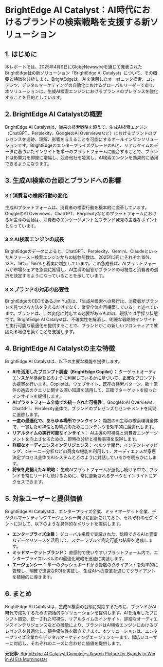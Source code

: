 # BrightEdge AI Catalyst：AI時代におけるブランドの検索戦略を支援する新ソリューション

## 1. はじめに

本レポートでは、2025年4月9日にGlobeNewswireを通じて発表されたBrightEdge社の新ソリューション「BrightEdge AI Catalyst」について、その概要と特徴を分析します。BrightEdgeは、AIを活用したオーガニック検索、コンテンツ、デジタルマーケティングの自動化におけるグローバルリーダーであり、本ソリューションは、生成AI検索エンジンにおけるブランドのプレゼンスを強化することを目的としています。

## 2. BrightEdge AI Catalystの概要

BrightEdge AI Catalystは、従来の検索戦略を超えて、生成AI検索エンジン（ChatGPT、Perplexity、GoogleのAI Overviewsなど）におけるブランドのプレゼンスを追跡、理解、影響を与えることを可能にするオールインワンソリューションです。BrightEdgeのエンタープライズグレードのAIと、リアルタイムのデータに基づいたインサイトを単一のプラットフォームに統合することで、ブランドは影響力を即座に増幅し、競合他社を凌駕し、AI検索エンジンを効果的に活用できるようになります。

## 3. 生成AI検索の台頭とブランドへの影響

### 3.1 消費者の検索行動の変化

生成AIプラットフォームは、消費者の検索行動を根本的に変革しています。GoogleのAI Overviews、ChatGPT、PerplexityなどのプラットフォームにおけるAI主導の会話は、消費者のエンゲージメントとブランド発見の主要なポイントとなっています。

### 3.2 AI検索エンジンの成長

BrightEdgeのデータによると、ChatGPT、Perplexity、Gemini、ClaudeといったAIファースト検索エンジンからの総参照数は、2025年3月にそれぞれ19%、12%、19%、166%と着実に増加しています。この急成長は、AIプラットフォームが市場シェアを急速に獲得し、AI主導の回答がブランドの可視性と消費者の選択を決定するようになっていることを示しています。

### 3.3 ブランドの対応の必要性

BrightEdgeのCEOであるJim Yu氏は、「生成AI検索への移行は、消費者がブランドを見つける方法を変えるだけでなく、業界全体を再構築している」と述べています。ブランドは、この変化に対応する必要があるものの、現状では手探り状態です。BrightEdge AI Catalystは、不確実性を解消し、明確な戦略的インサイトと実行可能な最適化を提供することで、ブランドがこの新しいフロンティアで確固たる地位を築くことを支援します。

## 4. BrightEdge AI Catalystの主な特徴

BrightEdge AI Catalystは、以下の主要な機能を提供します。

* **AIを活用したプロンプト調査（BrightEdge Copilot）：** ターゲットオーディエンスがAI検索をどのように利用しているかに基づいて、正確なプロンプトの提案を行います。Copilotは、ウェブサイト、既存の検索パターン、数十億件の過去のクエリに関する深い知識を活用して、正確でターゲットを絞ったインサイトを提供します。
* **AIプラットフォーム全体での統一された可視性：** GoogleのAI Overviews、ChatGPT、Perplexity全体で、ブランドのプレゼンスとセンチメントを同時に追跡します。
* **一度の最適化で、あらゆる場所でランクイン：** 複数のAI主導の検索環境全体で、一貫した可視性と影響力のためにコンテンツを効率的に最適化します。
* **リアルタイムの実行可能なインサイト：** AI主導の可視性と消費者エンゲージメントを向上させるための、即時の分析と推奨事項を取得します。
* **詳細なオーディエンスインテリジェンス：** ペルソナ開発、インテントマッピング、ジャーニー分析などの高度な機能を利用して、オーディエンスが意思決定プロセス全体でAIシステムとどのように対話しているかを明らかにします。
* **将来を見据えたAI戦略：** 生成AIプラットフォームが進化し続ける中で、ブランドを常にリードし続けるために、常に更新されるデータとインサイトにアクセスできます。

## 5. 対象ユーザーと提供価値

BrightEdge AI Catalystは、エンタープライズ企業、ミッドマーケット企業、デジタルマーケティングエージェンシー向けに設計されており、それぞれのセグメントに対して、以下のような具体的なメリットを提供します。

* **エンタープライズ企業：** グローバル規模で実証された、信頼できるAIと豊富なデータリソースを活用して、スケーラブルで測定可能な結果を達成します。
* **ミッドマーケットブランド：** 直感的で使いやすいプラットフォーム内で、エンタープライズレベルのAI最適化戦略を迅速に実装します。
* **エージェンシー：** 単一のダッシュボードから複数のクライアントを効率的に管理し、明確で迅速なROIを実証し、生成AIへの変革を通じてクライアントを積極的に導きます。

## 6. まとめ

BrightEdge AI Catalystは、生成AI検索の台頭に対応するために、ブランドがAI時代で成功するための包括的なソリューションを提供します。AIを活用したプロンプト調査、統一された可視性、リアルタイムのインサイト、詳細なオーディエンスインテリジェンスなどの機能により、ブランドはAI検索エンジンにおけるプレゼンスを最適化し、競争優位性を確立できます。本ソリューションは、エンタープライズ企業からデジタルマーケティングエージェンシーまで、幅広いユーザーに対応し、それぞれのニーズに合わせた価値を提供します。


**元記事:** [BrightEdge AI Catalyst Completes Search Picture for Brands to Win in AI Era Morningstar](https://www.morningstar.com/news/globe-newswire/9419110/brightedge-ai-catalyst-completes-search-picture-for-brands-to-win-in-ai-era)